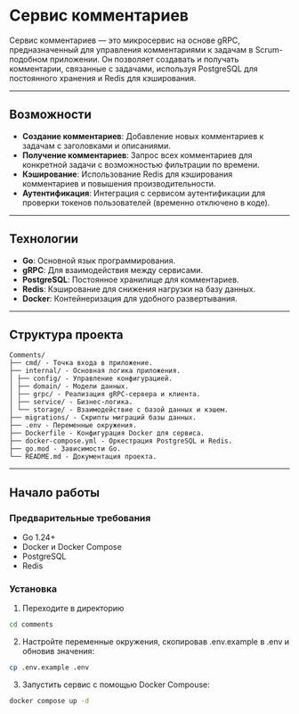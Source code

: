 # Сервис комментариев

Сервис комментариев — это микросервис на основе gRPC, предназначенный для управления комментариями к задачам в Scrum-подобном приложении. Он позволяет создавать и получать комментарии, связанные с задачами, используя PostgreSQL для постоянного хранения и Redis для кэширования.

---

## Возможности

- **Создание комментариев**: Добавление новых комментариев к задачам с заголовками и описаниями.
- **Получение комментариев**: Запрос всех комментариев для конкретной задачи с возможностью фильтрации по времени.
- **Кэширование**: Использование Redis для кэширования комментариев и повышения производительности.
- **Аутентификация**: Интеграция с сервисом аутентификации для проверки токенов пользователей (временно отключено в коде).

---

## Технологии

- **Go**: Основной язык программирования.
- **gRPC**: Для взаимодействия между сервисами.
- **PostgreSQL**: Постоянное хранилище для комментариев.
- **Redis**: Кэширование для снижения нагрузки на базу данных.
- **Docker**: Контейнеризация для удобного развертывания.

---

## Структура проекта
```
Comments/
├── cmd/ - Точка входа в приложение.
├── internal/ - Основная логика приложения.
│ ├── config/ - Управление конфигурацией.
│ ├── domain/ - Модели данных.
│ ├── grpc/ - Реализация gRPC-сервера и клиента.
│ ├── service/ - Бизнес-логика.
│ └── storage/ - Взаимодействие с базой данных и кэшем.
├── migrations/ - Скрипты миграций базы данных.
├── .env - Переменные окружения.
├── Dockerfile - Конфигурация Docker для сервиса.
├── docker-compose.yml - Оркестрация PostgreSQL и Redis.
├── go.mod - Зависимости Go.
└── README.md - Документация проекта.
```


---

## Начало работы

### Предварительные требования

- Go 1.24+
- Docker и Docker Compose
- PostgreSQL
- Redis

### Установка

1. Переходите в директорию
 ```bash
 cd comments 
 ```

2. Настройте переменные окружения, скопировав .env.example в .env и обновив значения:
```bash
cp .env.example .env
```

3. Запустить сервис с помощью Docker Compouse:
```bash
docker compose up -d
```
